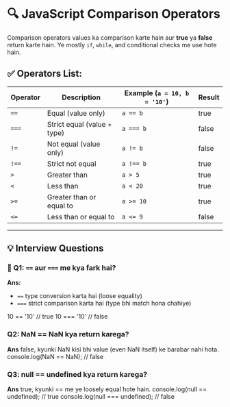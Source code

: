 # 🔍 JavaScript Comparison Operators

Comparison operators values ka comparison karte hain aur **true** ya **false** return karte hain. Ye mostly `if`, `while`, and conditional checks me use hote hain.

## ✅ Operators List:

| Operator | Description                    | Example (`a = 10, b = '10'`) | Result |
|----------|--------------------------------|-------------------------------|--------|
| `==`     | Equal (value only)             | `a == b`                      | true   |
| `===`    | Strict equal (value + type)    | `a === b`                     | false  |
| `!=`     | Not equal (value only)         | `a != b`                      | false  |
| `!==`    | Strict not equal               | `a !== b`                     | true   |
| `>`      | Greater than                   | `a > 5`                       | true   |
| `<`      | Less than                      | `a < 20`                      | true   |
| `>=`     | Greater than or equal to       | `a >= 10`                     | true   |
| `<=`     | Less than or equal to          | `a <= 9`                      | false  |

---

## 💡 Interview Questions

### 🔸 Q1: `==` aur `===` me kya fark hai?
**Ans:**
- `==` type conversion karta hai (loose equality)
- `===` strict comparison karta hai (type bhi match hona chahiye)

10 == '10'   // true
10 === '10'  // false

### Q2: NaN == NaN kya return karega?
**Ans**
false, kyunki NaN kisi bhi value (even NaN itself) ke barabar nahi hota.
console.log(NaN == NaN); // false

### Q3: null == undefined kya return karega?
**Ans**
 true, kyunki == me ye loosely equal hote hain.
console.log(null == undefined); // true
console.log(null === undefined); // false

```
